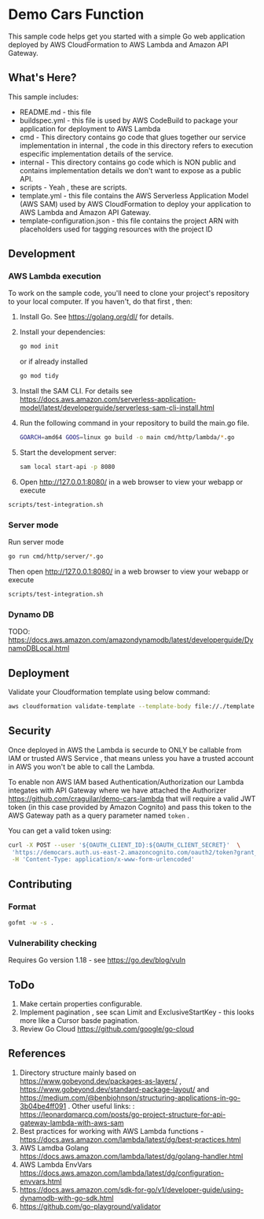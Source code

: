 # Demo Cars Function

This sample code helps get you started with a simple Go web application deployed by AWS CloudFormation to AWS Lambda and Amazon API Gateway.

## What's Here?

This sample includes:

* README.md - this file
* buildspec.yml - this file is used by AWS CodeBuild to package your
  application for deployment to AWS Lambda
* cmd - This directory contains go code that glues together our service implementation in internal , the code in this directory refers to execution especific implementation details of the service.
* internal - This directory contains go code  which is NON public and contains implementation details we don't want to expose as a public API.
* scripts - Yeah , these are scripts.
* template.yml - this file contains the AWS Serverless Application Model (AWS SAM) used
  by AWS CloudFormation to deploy your application to AWS Lambda and Amazon API
  Gateway.
* template-configuration.json - this file contains the project ARN with placeholders used for tagging resources with the project ID  

## Development

### AWS Lambda execution

To work on the sample code, you'll need to clone your project's repository to your
local computer. If you haven't, do that first , then:

1. Install Go.  See https://golang.org/dl/ for details.

1. Install your dependencies:

    ```bash
    go mod init
    ```

    or if already installed

    ```bash
    go mod tidy
    ```

1. Install the SAM CLI. For details see https://docs.aws.amazon.com/serverless-application-model/latest/developerguide/serverless-sam-cli-install.html

1. Run the following command in your repository to build the main.go file.

    ```bash
    GOARCH=amd64 GOOS=linux go build -o main cmd/http/lambda/*.go
    ```

1. Start the development server:

    ```bash
    sam local start-api -p 8080
    ```

1. Open http://127.0.0.1:8080/ in a web browser to view your webapp or execute

  ```bash
  scripts/test-integration.sh
  ```

### Server mode

Run server mode

```bash
go run cmd/http/server/*.go
```

Then open http://127.0.0.1:8080/ in a web browser to view your webapp or execute

  ```bash
  scripts/test-integration.sh
  ```

### Dynamo DB

TODO: https://docs.aws.amazon.com/amazondynamodb/latest/developerguide/DynamoDBLocal.html

## Deployment

Validate your Cloudformation template using below command:

```bash
aws cloudformation validate-template --template-body file://./template.yml
```

## Security

Once deployed in AWS the Lambda is securde to ONLY be callable from IAM or trusted AWS Service , that means unless you have a trusted account in AWS you
won't be able to call the Lambda.

To enable non AWS IAM based Authentication/Authorization our Lambda integates with API Gateway where we have attached the Authorizer https://github.com/craguilar/demo-cars-lambda that will require a valid JWT token (in this case provided by Amazon Cognito) and pass this token to the AWS Gateway path as a query parameter named `token` .

You can get a valid token using:

```bash
curl -X POST --user '${OAUTH_CLIENT_ID}:${OAUTH_CLIENT_SECRET}'  \
 'https://democars.auth.us-east-2.amazoncognito.com/oauth2/token?grant_type=client_credentials&scope=profile' \
 -H 'Content-Type: application/x-www-form-urlencoded'
```

## Contributing

### Format

```bash
gofmt -w -s .
```

### Vulnerability checking

Requires Go version 1.18 - see https://go.dev/blog/vuln

## ToDo

1. Make certain properties configurable.
1. Implement pagination , see scan Limit and ExclusiveStartKey - this looks more like a Cursor basde pagination.
1. Review Go Cloud https://github.com/google/go-cloud

## References

1. Directory structure mainly based on https://www.gobeyond.dev/packages-as-layers/ , https://www.gobeyond.dev/standard-package-layout/ and  https://medium.com/@benbjohnson/structuring-applications-in-go-3b04be4ff091 . Other useful links:   : https://leonardqmarcq.com/posts/go-project-structure-for-api-gateway-lambda-with-aws-sam 
1. Best practices for working with AWS Lambda functions - https://docs.aws.amazon.com/lambda/latest/dg/best-practices.html
1. AWS Lamdba Golang https://docs.aws.amazon.com/lambda/latest/dg/golang-handler.html
1. AWS Lambda EnvVars https://docs.aws.amazon.com/lambda/latest/dg/configuration-envvars.html
1. https://docs.aws.amazon.com/sdk-for-go/v1/developer-guide/using-dynamodb-with-go-sdk.html
1. https://github.com/go-playground/validator